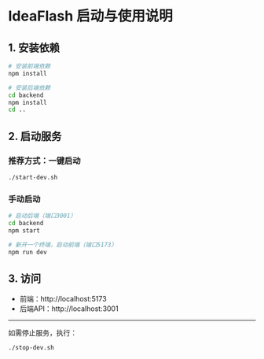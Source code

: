 # IdeaFlash 启动与使用说明

## 1. 安装依赖

```bash
# 安装前端依赖
npm install

# 安装后端依赖
cd backend
npm install
cd ..
```

## 2. 启动服务

### 推荐方式：一键启动
```bash
./start-dev.sh
```

### 手动启动
```bash
# 启动后端（端口3001）
cd backend
npm start

# 新开一个终端，启动前端（端口5173）
npm run dev
```

## 3. 访问
- 前端：http://localhost:5173
- 后端API：http://localhost:3001

---

如需停止服务，执行：
```bash
./stop-dev.sh
```
